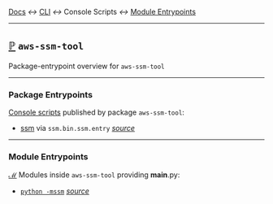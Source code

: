
[tooltip-package-entrypoints]: ## "Console Script Entrypoints"
[tooltip-module-entrypoints]: ## "Module Entrypoints"

[Docs](../) *↔* [CLI](README.md) *↔* Console Scripts *↔* [Module Entrypoints](README.md#module-entrypoints)

---------------------------------------------------

## **[ℙ][tooltip-package-entrypoints]** `aws-ssm-tool`

Package-entrypoint overview for `aws-ssm-tool`

-------------------------------------------------------------------------------


### Package Entrypoints

[Console scripts](https://python-packaging.readthedocs.io/en/latest/command-line-scripts.html#the-console-scripts-entry-point) published by package `aws-ssm-tool`:



* [ssm](/docs/cli/script-ssm.md) via `ssm.bin.ssm.entry` *[source](/src/ssm/bin/ssm.py)*


-------------------------------------------------------------------------------

### Module Entrypoints

[**ℳ**][tooltip-module-entrypoints] Modules inside `aws-ssm-tool` providing __main__.py:



* [`python -mssm`](/docs/cli/ssm.md)  *[source](/src/ssm/__main__.py)*

